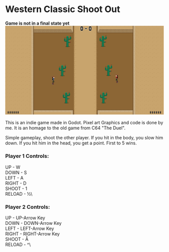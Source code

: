 # Western Classic Shoot Out

**Game is not in a final state yet**\
![Local Image](duel_screenshot.PNG)

This is an indie game made in Godot. Pixel art Graphics and code is done by me.
It is an homage to the old game from C64 "The Duel". 

Simple gameplay, shoot the other player. If you hit in the body, you slow him down. If you hit him in the head, you get a point.
First to 5 wins.

### Player 1 Controls:
UP - W\
DOWN - S\
LEFT - A\
RIGHT - D\
SHOOT - 1\
RELOAD - ½\

### Player 2 Controls:
UP - UP-Arrow Key\
DOWN - DOWN-Arrow Key\
LEFT - LEFT-Arrow Key\
RIGHT - RIGHT-Arrow Key\
SHOOT - Å\
RELOAD - ^\





